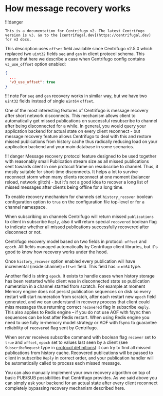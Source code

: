 # How message recovery works

!!!danger

    This is a documentation for Centrifugo v2. The latest Centrifugo version is v3. Go to the [centrifugal.dev](https://centrifugal.dev) for v3 docs.

This description uses `offset` field available since Centrifugo v2.5.0 which replaced two `uint32` fields `seq` and `gen` in client protocol schema. This means that here we describe a case when Centrifugo config contains `v3_use_offset` option enabled:

```json
{
  ...
  "v3_use_offset": true
}
```

!!! note
    For `seq` and `gen` recovery works in similar way, but we have two `uint32` fields instead of single `uint64` `offset`.

One of the most interesting features of Centrifugo is message recovery after short network disconnects. This mechanism allows client to automatically get missed publications on successful resubscribe to channel after being disconnected for a while. In general, you would query your application backend for actual state on every client reconnect - but message recovery feature allows Centrifugo to deal with this and restore missed publications from history cache thus radically reducing load on your application backend and your main database in some scenarios.

!!! danger
    Message recovery protocol feature designed to be used together with reasonably small Publication stream size as all missed publications sent towards client in one protocol frame on resubscribe to channel. Thus, it mostly suitable for short-time disconnects. It helps a lot to survive reconnect storm when many clients reconnect at one moment (balancer reload, network glitch) - but it's not a good idea to recover a long list of missed messages after clients being offline for a long time.

To enable recovery mechanism for channels set `history_recover` boolean configuration option to `true` on the configuration file top-level or for a channel namespace.

When subscribing on channels Centrifugo will return missed `publications` to client in subscribe `Reply`, also it will return special `recovered` boolean flag to indicate whether all missed publications successfully recovered after disconnect or not.

Centrifugo recovery model based on two fields in protocol: `offset` and `epoch`. All fields managed automatically by Centrifugo client libraries, but it's good to know how recovery works under the hood.

Once `history_recover` option enabled every publication will have incremental (inside channel) `offset` field. This field has `uint64` type.

Another field is string `epoch`. It exists to handle cases when history storage has been restarted while client was in disconnected state so publication numeration in a channel started from scratch. For example at moment Memory engine does not persist publication sequences on disk so every restart will start numeration from scratch, after each restart new `epoch` field generated, and we can understand in recovery process that client could miss messages thus returning correct `recovered` flag in subscribe `Reply`. This also applies to Redis engine – if you do not use AOF with fsync then sequences can be lost after Redis restart. When using Redis engine you need to use fully in-memory model strategy or AOF with fsync to guarantee reliability of `recovered` flag sent by Centrifugo.

When server receives subscribe command with boolean flag `recover` set to `true` and `offset`, `epoch` set to values last seen by a client (see `SubscribeRequest` type in [protocol definitions](https://github.com/centrifugal/protocol/blob/master/definitions/client.proto)) it can try to find all missed publications from history cache. Recovered publications will be passed to client in subscribe `Reply` in correct order, and your publication handler will be automatically called to process each missed message.

You can also manually implement your own recovery algorithm on top of basic PUB/SUB possibilities that Centrifugo provides. As we said above you can simply ask your backend for an actual state after every client reconnect completely bypassing recovery mechanism described here.
